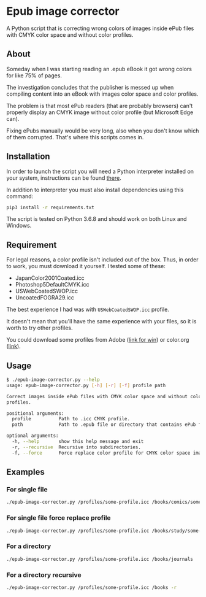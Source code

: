 # Epub image corrector

A Python script that is correcting wrong colors of images inside ePub files with CMYK color space and without color profiles.

## About

Someday when I was starting reading an .epub eBook it got wrong colors for like 75% of pages.

The investigation concludes that the publisher is messed up when compiling content into an eBook with images color space and color profiles.

The problem is that most ePub readers (that are probably browsers) can't properly display an CMYK image without color profile (but Microsoft Edge can).

Fixing ePubs manually would be very long, also when you don't know which of them corrupted. That's where this scripts comes in.

## Installation

In order to launch the script you will need a Python interpreter installed on your system, instructions can be found [there](https://www.python.org/downloads/).

In addition to interpreter you must also install dependencies using this command:

```bash
pip3 install -r requirements.txt
```

The script is tested on Python 3.6.8 and should work on both Linux and Windows.

## Requirement

For legal reasons, a color profile isn't included out of the box.
Thus, in order to work, you must download it yourself. I tested some of these:

* JapanColor2001Coated.icc
* Photoshop5DefaultCMYK.icc
* USWebCoatedSWOP.icc
* UncoatedFOGRA29.icc

The best experience I had was with `USWebCoatedSWOP.icc` profile.

It doesn't mean that you'll have the same experience with your files, so it is worth to try other profiles.

You could download some profiles from Adobe ([link for win](https://www.adobe.com/support/downloads/iccprofiles/iccprofiles_win.html)) or color.org ([link](http://www.color.org/registry/index.xalter)).

## Usage

```bash
$ ./epub-image-corrector.py --help
usage: epub-image-corrector.py [-h] [-r] [-f] profile path

Correct images inside ePub files with CMYK color space and without color
profiles.

positional arguments:
  profile          Path to .icc CMYK profile.
  path             Path to .epub file or directory that contains ePub files.

optional arguments:
  -h, --help       show this help message and exit
  -r, --recursive  Recursive into subdirectories.
  -f, --force      Force replace color profile for CMYK color space images.
```

## Examples

### For single file

```bash
./epub-image-corrector.py /profiles/some-profile.icc /books/comics/some-comic.epub
```

### For single file force replace profile

```bash
./epub-image-corrector.py /profiles/some-profile.icc /books/study/some-book.epub -f
```

### For a directory

```bash
./epub-image-corrector.py /profiles/some-profile.icc /books/journals
```

### For a directory recursive

```bash
./epub-image-corrector.py /profiles/some-profile.icc /books -r
```
